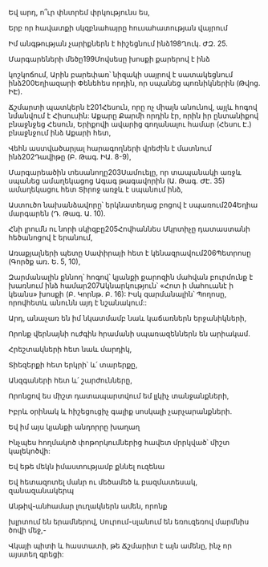 Եվ արդ, ո՞ւր փնտրեմ փրկությունս ես,

Երբ որ հավատքի սկզբնահայրը հուսահատության վայրում

Իմ անգթության չարիքներն է հիշեցնում ինձ198Ղուկ. ԺԶ. 25.

Մարգարեների մեծը199Մովսեսը խոսքի քարերով է ինձ

կոշկոճում, Արին բարեփառ՝ նիզակի սայրով է սատակեցնում ինձ200Եղիազարի Փենեհես որդին, որ սպանեց պոռնիկներին (Թվոց. ԻԷ).

Ճշմարտի պատկերն է201Հեսուն, որը ոչ միայն անունով, այլև հոգով նմանվում է Հիսուսին: Աքարը Քարմի որդին էր, որին իր ընտանիքով բնաջնջեց Հեսուն, Երիքովի ավարից գողանալու համար (Հեսու Է.) բնաջնջում ինձ Աքարի հետ,

Վեհն աստվածարյալ հարագողների վրեժին է մատնում ինձ202Դավիթը (Բ. Թագ. ԻԱ. 8-9),

Մարգարեածին տեսանողը203Սամուելը, որ տապանակի առջև սպանեց ամաղեկացոց Ագագ թագավորին (Ա. Թագ. ԺԷ. 35) ամաղեկացու հետ Տիրոջ առջև է սպանում ինձ,

Աստուծո նախանձավորը՝ երկնատեղաց բոցով է սպառում204Եղիա մարգարեն (Դ. Թագ. Ա. 10).

Հնի լրումն ու նորի սկիզբը205Հովհաննես Մկրտիչը դատաստանի հեծանոցով է երանում,

Առաքյալների պետը Սափիրայի հետ է կենազրավում206Պետրոսը (Գործք առ. Ե. 5, 10),

Զարմանալին քննող՝ հոգով՝ կյանքի քարոզին մահվան բուրմունք է խառնում ինձ համար207Ակնարկություն՝ «Հոտ ի մահուանէ ի կեանս» խոսքի (Բ. Կորնթ. Բ. 16):
Իսկ զարմանալին՝ Պողոսը, որովհետև անունն այդ է նշանակում::

Արդ, անաչառ են իմ նկատմամբ նաև կաճառներն երջանիկների,

Որոնք վերնայնի ուժգին հրամանի սպառազեններն են արիակամ.

Հրեշտակների հետ նաև մարդիկ,

Տիեզերքի հետ երկրի՝ և՛ տարերքը,

Անզգաների հետ և՛ շարժունները,

Որոնցով ես միշտ դատապարտվում եմ լլկիչ տանջանքների,

Իբրև օրինակ և հիշեցուցիչ գալիք սոսկալի չարչարանքների.

Եվ իմ այս կյանքի անդորրը խաղաղ

Ինչպես հողմակոծ փոթորկումներից հավետ մրրկված՝ միշտ կալեկոծվի:

Եվ եթե մեկն իմաստությամբ քննել ուզենա

Եվ հետազոտել մանր ու մեծամեծ և բազմատեսակ, զանազանակերպ

Անթիվ-անհամար լուղակներն ամեն, որոնք

խլրտում են երամներով, Սուրում-սլանում են եռուզեռով մարմնիս ծովի մեջ,- 

Վկայի պիտի և հաստատի, թե Ճշմարիտ է այն ամենը, ինչ որ այստեղ գրեցի: